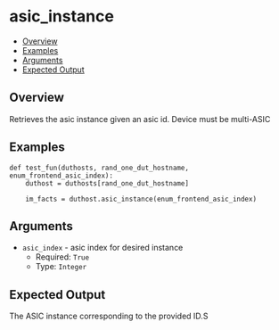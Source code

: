 # asic_instance

- [Overview](#overview)
- [Examples](#examples)
- [Arguments](#arguments)
- [Expected Output](#expected-output)

## Overview
Retrieves the asic instance given an asic id. Device must be multi-ASIC

## Examples
```
def test_fun(duthosts, rand_one_dut_hostname, enum_frontend_asic_index):
    duthost = duthosts[rand_one_dut_hostname]

    im_facts = duthost.asic_instance(enum_frontend_asic_index)
```

## Arguments
- `asic_index` - asic index for desired instance
    - Required: `True`
    - Type: `Integer`

## Expected Output
The ASIC instance corresponding to the provided ID.S